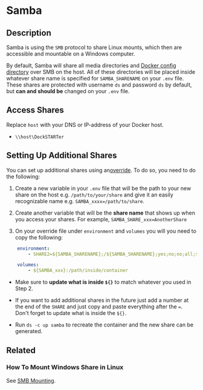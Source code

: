 # Samba

## Description

Samba is using the `SMB` protocol to share Linux mounts, which then are accessible and mountable on a Windows computer.

By default, Samba will share all media directories and [Docker config directory](https://dockstarter.com/basics/env-var-info/#dockerconfdir) over SMB on the host. All of these directories will be placed inside whatever share name is specified for `SAMBA_SHARENAME` on your `.env` file. These shares are protected with username `ds` and password `ds` by default, but **can and should be** changed on your `.env` file.

## Access Shares

Replace `host` with your DNS or IP-address of your Docker host.

* `\\host\DockSTARTer`

## Setting Up Additional Shares

You can set up additional shares using an[override](https://dockstarter.com/overrides/introduction/). To do so, you need to do the following:

1. Create a new variable in your `.env` file that will be the path to your new share on the host e.g. `/path/to/your/share` and give it an easily recognizable name e.g. `SAMBA_xxxx=/path/to/share`.

2. Create another variable that will be the **share name** that shows up when you access your shares. For example, `SAMBA_SHARE_xxx=AnotherShare`

3. On your override file under `environment` and `volumes` you will you need to copy the following:

```yaml
    environment:
        - SHARE2=${SAMBA_SHARENAME};/${SAMBA_SHARENAME};yes;no;no;all;${SAMBA_USERNAME}
```

```yml
    volumes:
        - ${SAMBA_xxx}:/path/inside/container
```

* Make sure to **update what is inside `${}`** to match whatever you used in Step 2.

* If you want to add additional shares in the future just add a number at the end of the `SHARE` and just copy and paste everything after the `=`. Don't forget to update what is inside the `${}`.

* Run `ds -c up samba` to recreate the container and the new share can be generated.

## Related

### How To Mount Windows Share in Linux

See [SMB Mounting](https://dockstarter.com/advanced/smb-mounting/).
